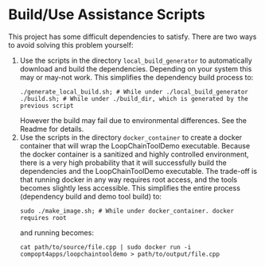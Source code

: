 # Build/Use Assistance Scripts
This project has some difficult dependencies to satisfy.
There are two ways to avoid solving this problem yourself:
1. Use the scripts in the directory `local_build_generator` to automatically
   download and build the dependencies. Depending on your system this may or
   may-not work.
   This simplifies the dependency build process to:
   ```
   ./generate_local_build.sh; # While under ./local_build_generator
   ./build.sh; # While under ./build_dir, which is generated by the previous script
   ```
   However the build may fail due to environmental differences.
   See the Readme for details.
2. Use the scripts in the directory `docker_container` to create a docker
   container that will wrap the LoopChainToolDemo executable. Because the docker
   container is a sanitized and highly controlled environment, there is a very
   high probability that it will successfully build the dependencies and the
   LoopChainToolDemo executable. The trade-off is that running docker in any way
   requires root access, and the tools becomes slightly less accessible.
   This simplifies the entire process (dependency build and demo tool build) to:
   ```
   sudo ./make_image.sh; # While under docker_container. docker requires root
   ```
   and running becomes:
   ```
   cat path/to/source/file.cpp | sudo docker run -i compopt4apps/loopchaintooldemo > path/to/output/file.cpp
   ```
